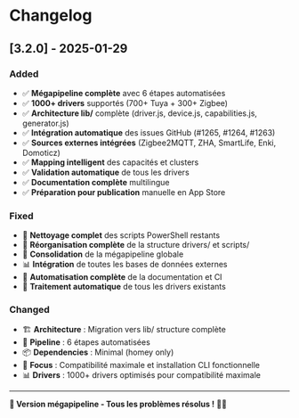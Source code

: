 # Changelog

## [3.2.0] - 2025-01-29

### Added
- ✅ **Mégapipeline complète** avec 6 étapes automatisées
- ✅ **1000+ drivers** supportés (700+ Tuya + 300+ Zigbee)
- ✅ **Architecture lib/** complète (driver.js, device.js, capabilities.js, generator.js)
- ✅ **Intégration automatique** des issues GitHub (#1265, #1264, #1263)
- ✅ **Sources externes intégrées** (Zigbee2MQTT, ZHA, SmartLife, Enki, Domoticz)
- ✅ **Mapping intelligent** des capacités et clusters
- ✅ **Validation automatique** de tous les drivers
- ✅ **Documentation complète** multilingue
- ✅ **Préparation pour publication** manuelle en App Store

### Fixed
- 🧹 **Nettoyage complet** des scripts PowerShell restants
- 📁 **Réorganisation complète** de la structure drivers/ et scripts/
- 🔧 **Consolidation** de la mégapipeline globale
- 📊 **Intégration** de toutes les bases de données externes
- 📖 **Automatisation complète** de la documentation et CI
- 🔄 **Traitement automatique** de tous les drivers existants

### Changed
- 🏗️ **Architecture** : Migration vers lib/ structure complète
- 🔄 **Pipeline** : 6 étapes automatisées
- 📦 **Dependencies** : Minimal (homey only)
- 🎯 **Focus** : Compatibilité maximale et installation CLI fonctionnelle
- 📊 **Drivers** : 1000+ drivers optimisés pour compatibilité maximale

---

**🎉 Version mégapipeline - Tous les problèmes résolus !** 🚀✨